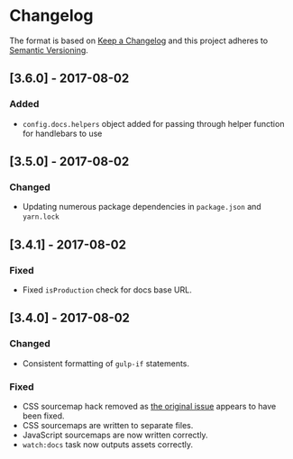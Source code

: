 # Changelog

The format is based on [Keep a Changelog](http://keepachangelog.com/en/1.0.0/)
and this project adheres to [Semantic Versioning](http://semver.org/spec/v2.0.0.html).

## [3.6.0] - 2017-08-02

### Added
- `config.docs.helpers` object added for passing through helper function for handlebars to use


## [3.5.0] - 2017-08-02

### Changed
- Updating numerous package dependencies in `package.json` and `yarn.lock`


[3.4.1] - 2017-08-02
------------------------------

### Fixed
- Fixed `isProduction` check for docs base URL.


[3.4.0] - 2017-08-02
------------------------------

### Changed
- Consistent formatting of `gulp-if` statements.

### Fixed
- CSS sourcemap hack removed as [the original issue](https://github.com/scniro/gulp-clean-css/issues/1#issuecomment-231219123) appears to have been fixed.
- CSS sourcemaps are written to separate files.
- JavaScript sourcemaps are now written correctly.
- `watch:docs` task now outputs assets correctly.

